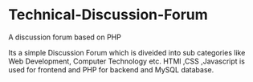 # Technical-Discussion-Forum
A discussion forum based on PHP

Its a simple Discussion Forum which is diveided into sub categories like Web Development, Computer Technology etc.
HTMl ,CSS ,Javascript is used for frontend and PHP for backend and MySQL database.

